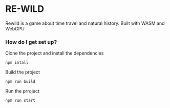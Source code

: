 # RE-WILD

Rewild is a game about time travel and natural history. Built with WASM and WebGPU

### How do I get set up?

Clone the project and install the dependencies

```
npm intall
```

Build the project

```
npm run build
```

Run the prroject

```
npm run start
```
